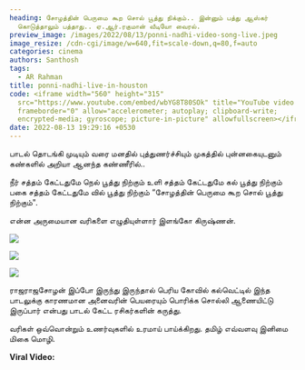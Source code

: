 ```yaml
---
heading: சோழத்தின் பெருமை கூற சொல் பூத்து நிக்கும்.. இன்னும் பத்து ஆஸ்கர்
  கொடுத்தாலும் பத்தாது.. ஏ.ஆர்.ரகுமான் வீடியோ வைரல்.
preview_image: /images/2022/08/13/ponni-nadhi-video-song-live.jpeg
image_resize: /cdn-cgi/image/w=640,fit=scale-down,q=80,f=auto
categories: cinema
authors: Santhosh
tags:
  - AR Rahman
title: ponni-nadhi-live-in-houston
code: <iframe width="560" height="315"
  src="https://www.youtube.com/embed/wbYG8T80SOk" title="YouTube video player"
  frameborder="0" allow="accelerometer; autoplay; clipboard-write;
  encrypted-media; gyroscope; picture-in-picture" allowfullscreen></iframe>
date: 2022-08-13 19:29:16 +0530
---
```



பாடல் தொடங்கி முடியும் வரை மனதில் புத்துணர்ச்சியும் முகத்தில் புன்னகையுடனும் கண்களில் அறியா ஆனந்த கண்ணீரில்..

நீர் சத்தம் கேட்டதுமே நெல் பூத்து நிற்கும்
 உளி சத்தம் கேட்டதுமே கல் பூத்து நிற்கும்
 பகை சத்தம் கேட்டதுமே வில் பூத்து நிற்கும்
 “சோழத்தின் பெருமை கூற சொல் பூத்து நிற்கும்".

என்ன  அருமையான வரிகளை எழுதியுள்ளார் இளங்கோ கிருஷ்ணன்.

![](/images/2022/08/13/ponni-nadhi-live-performance.jpeg)

![](/images/2022/08/13/ponni-nadhi-live-performance-1.jpeg)

![](/images/2022/08/13/ponni-nadhi-live-performance-2.jpeg)

 ராஜராஜசோழன் இப்போ இருந்து இருந்தால் பெரிய கோவில் கல்வெட்டில் இந்த பாடலுக்கு காரணமான அனைவரின் பெயரையும் பொரிக்க சொல்லி ஆணையிட்டு இருப்பார் என்பது பாடல் கேட்ட ரசிகர்களின் கருத்து.

வரிகள் ஒவ்வொன்றும் உணர்வுகளில் உரமாய் பாய்க்கிறது. தமிழ் எவ்வளவு இனிமை மிகை மொழி.

**Viral Video:**